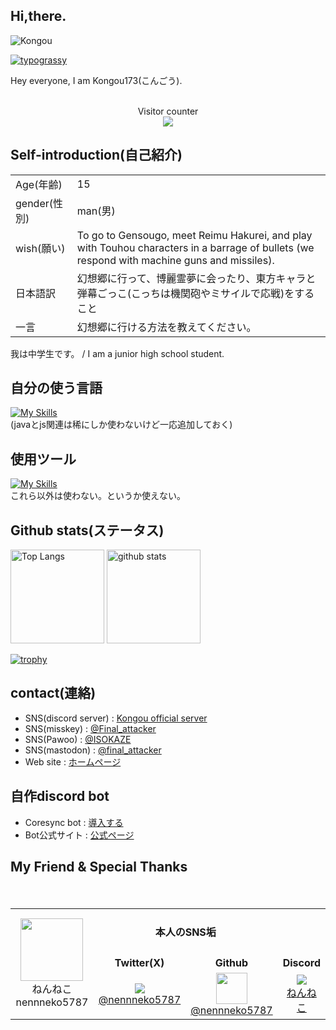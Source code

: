 ## Hi,there.

![Kongou](https://github.com/user-attachments/assets/d6796043-d87e-4637-a4f2-f89610df9799)

[![typograssy](https://typograssy.deno.dev/api?text=Kongou173%20)](https://github.com/kawarimidoll/typograssy)

Hey everyone, I am Kongou173(こんごう).

<p align="center"> 
  <br>Visitor counter</br>
  
  <img src="https://profile-counter.glitch.me/kongou173/count.svg" />
</p>

## Self-introduction(自己紹介)

| | |
| ---- | ---- |
| Age(年齢) | 15 |
| gender(性別) | man(男) |
| wish(願い) | To go to Gensougo, meet Reimu Hakurei, and play with Touhou characters in a barrage of bullets (we respond with machine guns and missiles).  |
| 日本語訳 | 幻想郷に行って、博麗霊夢に会ったり、東方キャラと弾幕ごっこ(こっちは機関砲やミサイルで応戦)をすること　|
| 一言 | 幻想郷に行ける方法を教えてください。 |


我は中学生です。 / I am a junior high school student.  

## 自分の使う言語
[![My Skills](https://skillicons.dev/icons?i=py,bots,docker,html,css,js,nodejs,discordjs&theme=light)](https://skillicons.dev)
<br>(javaとjs関連は稀にしか使わないけど一応追加しておく)</br>

## 使用ツール
[![My Skills](https://skillicons.dev/icons?i=github,gcp&perline=3)](https://skillicons.dev)
<br>これら以外は使わない。というか使えない。</br>

## Github stats(ステータス)
<p align="left"> 

  <p align="left"> 
  <img alt="Top Langs" height="150px" src="https://github-readme-stats.vercel.app/api/top-langs/?username=Kongou173&layout=compact&show_icons=true&theme=onedark" />
  <img alt="github stats" height="150px" src="https://github-readme-stats.vercel.app/api?username=Kongou173&layout=compact&theme=onedark&show_icons=ture" />
</p>

[![trophy](https://github-profile-trophy.vercel.app/?username=kongou173&theme=tokyonight&column=7
)](https://github.com/ryo-ma/github-profile-trophy)

## contact(連絡)
- SNS(discord server) : [Kongou official server](https://discord.gg/r594PHeNNp)
- SNS(misskey) : [@Final_attacker](https://misskey.io/@Final_attacker)
- SNS(Pawoo) : [@ISOKAZE](https://pawoo.net/@ISOKAZE)
- SNS(mastodon) : [@final_attacker](https://mstdn.jp/@final_attacker)
- Web site : [ホームページ](https://finalattacker1.wordpress.com/)
   
## 自作discord bot
- Coresync bot : [導入する](https://discord.com/oauth2/authorize?client_id=1307237337524342825)
- Bot公式サイト : [公式ページ](https://kongou173.github.io/Coresync-bot/)

## My Friend & Special Thanks

<table>
    <tr align="center">
        <td rowspan="3" width="150"><img src="https://avatars.githubusercontent.com/u/95109758?v=4" width="100"/><br>ねんねこnennneko5787</br></td>
        <td colspan="2" height="75"><b>本人のSNS垢</b></td>
    </tr>
    <tr align="center">
        <td><b>Twitter(X)</b></td>
        <td><b>Github</b></td>
        <td><b>Discord</b></td>
    </tr>
    <tr align="center">
        <td><a href="https://x.com/nennneko5787"><img src="https://skillicons.dev/icons?i=twitter" /><br>@nennneko5787</a></td>
        <td><a href="https://github.com/nennneko5787"><img src="https://skillicons.dev/icons?i=github" width="50" />
<br>@nennneko5787</a></td>
　　　　　<td rowspan="2"><a href="https://discord.com/users/1048448686914551879"><img src="https://skillicons.dev/icons?i=discord" /><br>ねんねこ</a></td>
    </tr>
</table>

